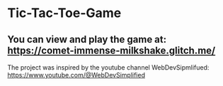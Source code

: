 # Tic-Tac-Toe-Game
You can view and play the game at: https://comet-immense-milkshake.glitch.me/
---
The project was inspired by the youtube channel WebDevSipmlifued: https://www.youtube.com/@WebDevSimplified
